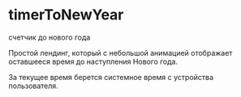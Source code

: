 # timerToNewYear
счетчик до нового года

Простой лендинг, который с небольшой анимацией отображает оставшееся время до наступления Нового года.

За текущее время берется системное время с устройства пользователя.
